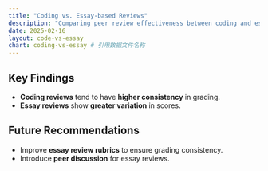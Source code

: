 ```yaml
---
title: "Coding vs. Essay-based Reviews"
description: "Comparing peer review effectiveness between coding and essay-based assessments."
date: 2025-02-16
layout: code-vs-essay
chart: coding-vs-essay # 引用数据文件名称
---
```


## Key Findings
- **Coding reviews** tend to have **higher consistency** in grading.
- **Essay reviews** show **greater variation** in scores.

## Future Recommendations
- Improve **essay review rubrics** to ensure grading consistency.
- Introduce **peer discussion** for essay reviews.
